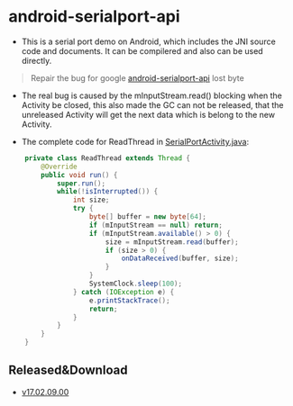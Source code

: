 # android-serialport-api

* This is a serial port demo on Android, which includes the JNI source code and documents. 
  It can be compilered and also can be used directly.

> Repair the bug for google [android-serialport-api](https://code.google.com/archive/p/android-serialport-api) lost byte

* The real bug is caused by the mInputStream.read() blocking when the Activity be closed, 
  this also made the GC can not be released, that the unreleased Activity will get the 
  next data which is belong to the new Activity.

* The complete code for ReadThread in [SerialPortActivity.java](src/android_serialport_api/sample/SerialPortActivity.java):

```java
    private class ReadThread extends Thread {
        @Override
        public void run() {
            super.run();
            while(!isInterrupted()) {
                int size;
                try {
                    byte[] buffer = new byte[64];
                    if (mInputStream == null) return;
                    if (mInputStream.available() > 0) {
                        size = mInputStream.read(buffer);
                        if (size > 0) {
                            onDataReceived(buffer, size);
                        }
                    }
                    SystemClock.sleep(100);
                } catch (IOException e) {
                    e.printStackTrace();
                    return;
                }
            }
        }
    }
```

## Released&Download

* [v17.02.09.00](https://github.com/AplexOS/Android-Examples/releases/tag/SBC-7112S_android-serialport-api_App_Android4.2_v17.02.09.00)

